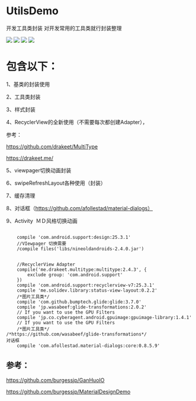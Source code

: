 # UtilsDemo
开发工具类封装
对开发常用的工具类就行封装整理

![](https://github.com/huangshuyuan/UtilsDemo/blob/master/1.png)
![](https://github.com/huangshuyuan/UtilsDemo/blob/master/2.png)
![](https://github.com/huangshuyuan/UtilsDemo/blob/master/3.png)
![](https://github.com/huangshuyuan/UtilsDemo/blob/master/4.png)

# 包含以下：

1、基类的封装使用

2、工具类封装

3、样式封装

4、RecyclerView的全新使用（不需要每次都创建Adapter），


参考：

https://github.com/drakeet/MultiType

https://drakeet.me/


5、viewpager切换动画封装

6、swipeRefreshLayout各种使用（封装）

7、缓存清理

8、对话框（https://github.com/afollestad/material-dialogs）

9、Activity  ＭＤ风格切换动画


```

    compile 'com.android.support:design:25.3.1'
    //VIewpager 切换需要
    /compile files('libs/nineoldandroids-2.4.0.jar')


    //RecyclerView Adapter
    compile('me.drakeet.multitype:multitype:2.4.3', {
        exclude group: 'com.android.support'
    })
    compile 'com.android.support:recyclerview-v7:25.3.1'
    compile 'me.solidev.library:status-view-layout:0.2.2'
    /*图片工具类*/
    compile 'com.github.bumptech.glide:glide:3.7.0'
    compile 'jp.wasabeef:glide-transformations:2.0.2'
    // If you want to use the GPU Filters
    compile 'jp.co.cyberagent.android.gpuimage:gpuimage-library:1.4.1'
    // If you want to use the GPU Filters
    /*图片工具类*/
/*https://github.com/wasabeef/glide-transformations*/
对话框
    compile 'com.afollestad.material-dialogs:core:0.8.5.9'
```

## 参考：

https://github.com/burgessjp/GanHuoIO

https://github.com/burgessjp/MaterialDesignDemo

